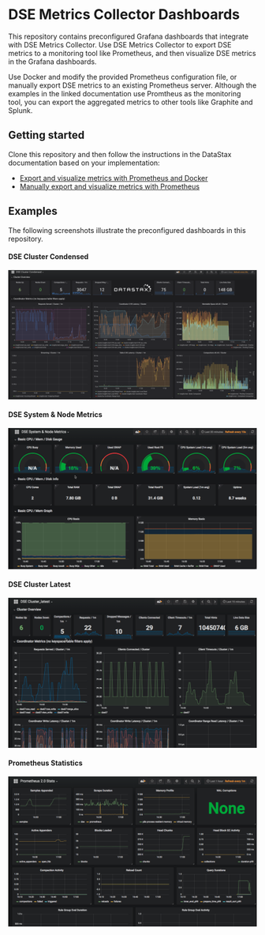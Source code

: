 # DSE Metrics Collector Dashboards

This repository contains preconfigured Grafana dashboards that integrate with DSE Metrics Collector. Use DSE Metrics Collector to export DSE metrics to a monitoring tool like Prometheus, and then visualize DSE metrics in the Grafana dashboards.

Use Docker and modify the provided Prometheus configuration file, or manually export DSE metrics to an existing Prometheus server. Although the examples in the linked documentation use Promtheus as the monitoring tool, you can export the aggregated metrics to other tools like Graphite and Splunk.

## Getting started

Clone this repository and then follow the instructions in the DataStax documentation based on your implementation:

* [Export and visualize metrics with Prometheus and Docker](https://docs.datastax.com/en/dse/6.7/dse-dev/datastax_enterprise/tools/metricsCollector/mcExportMetricsDocker.html)
* [Manually export and visualize metrics with Prometheus](https://docs.datastax.com/en/dse/6.7/dse-dev/datastax_enterprise/tools/metricsCollector/mcExportMetricsManually.html)

## Examples

The following screenshots illustrate the preconfigured dashboards in this repository.

#### DSE Cluster Condensed
![DSE Cluster Condensed](DSEMetricsCollectorDashboardCondensed.png)

#### DSE System & Node Metrics
![DSE System and Node Metrics](DSEMetricsCollectorDashboardSystems.png)

#### DSE Cluster Latest
![DSE Cluster Latest](DSEMetricsCollectorDashboardLatest.png)

#### Prometheus Statistics
![Promtheus Statistics](DSEMetricsCollectorDashboardPrometheus.png)
